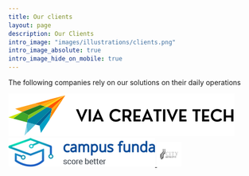 ```yaml
---
title: Our clients
layout: page
description: Our Clients
intro_image: "images/illustrations/clients.png"
intro_image_absolute: true
intro_image_hide_on_mobile: true
---
```


The following companies rely on our solutions on their daily operations

<a href="https://viacreativetech.com/">
<img src="https://raw.githubusercontent.com/securze/company/main/images/logo/vct.png">
</a>


<a href="https://campusfunda.com/">
<img src="https://raw.githubusercontent.com/securze/company/main/images/logo/cf.png">
</a>




<a href="https://campusfunda.com/">
<img src="https://raw.githubusercontent.com/securze/company/main/images/logo/c&t.png" width="50">
</a>
